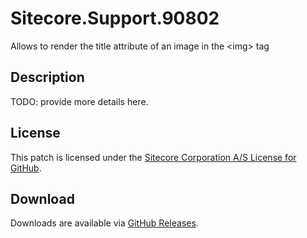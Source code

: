 # Sitecore.Support.90802
Allows to render the title attribute of an image in the &lt;img&gt; tag

## Description
TODO: provide more details here.

## License  
This patch is licensed under the [Sitecore Corporation A/S License for GitHub](https://github.com/sitecoresupport/Sitecore.Support.90802/blob/master/LICENSE).  

## Download  
Downloads are available via [GitHub Releases](https://github.com/sitecoresupport/Sitecore.Support.90802/releases).  